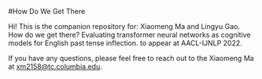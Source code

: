 #How Do We Get There

Hi! This is the companion repository for:
Xiaomeng Ma and Lingyu Gao. How do we get there? Evaluating transformer neural networks as cognitive models for English past tense inflection. to appear at AACL-IJNLP 2022.

If you have any questions, please feel free to reach out to the Xiaomeng Ma at xm2158@tc.columbia.edu. 

##





